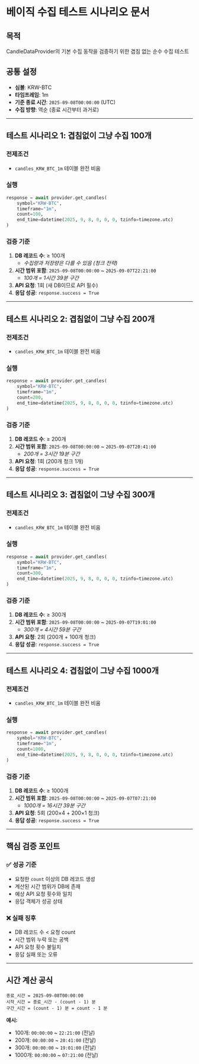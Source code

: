 # 베이직 수집 테스트 시나리오 문서

## 목적
CandleDataProvider의 기본 수집 동작을 검증하기 위한 겹침 없는 순수 수집 테스트

## 공통 설정
- **심볼**: KRW-BTC
- **타임프레임**: 1m
- **기준 종료 시간**: `2025-09-08T00:00:00` (UTC)
- **수집 방향**: 역순 (종료 시간부터 과거로)

---

## 테스트 시나리오 1: 겹침없이 그냥 수집 100개

### 전제조건
- `candles_KRW_BTC_1m` 테이블 완전 비움

### 실행
```python
response = await provider.get_candles(
    symbol="KRW-BTC",
    timeframe="1m",
    count=100,
    end_time=datetime(2025, 9, 8, 0, 0, 0, tzinfo=timezone.utc)
)
```

### 검증 기준
1. **DB 레코드 수**: ≥ 100개
   - *수집량과 저장량은 다를 수 있음 (청크 전략)*
2. **시간 범위 포함**: `2025-09-08T00:00:00` ~ `2025-09-07T22:21:00`
   - *100개 = 1시간 39분 구간*
3. **API 요청**: 1회 (새 DB이므로 API 필수)
4. **응답 성공**: `response.success = True`

---

## 테스트 시나리오 2: 겹침없이 그냥 수집 200개

### 전제조건
- `candles_KRW_BTC_1m` 테이블 완전 비움

### 실행
```python
response = await provider.get_candles(
    symbol="KRW-BTC",
    timeframe="1m",
    count=200,
    end_time=datetime(2025, 9, 8, 0, 0, 0, tzinfo=timezone.utc)
)
```

### 검증 기준
1. **DB 레코드 수**: ≥ 200개
2. **시간 범위 포함**: `2025-09-08T00:00:00` ~ `2025-09-07T20:41:00`
   - *200개 = 3시간 19분 구간*
3. **API 요청**: 1회 (200개 청크 1개)
4. **응답 성공**: `response.success = True`

---

## 테스트 시나리오 3: 겹침없이 그냥 수집 300개

### 전제조건
- `candles_KRW_BTC_1m` 테이블 완전 비움

### 실행
```python
response = await provider.get_candles(
    symbol="KRW-BTC",
    timeframe="1m",
    count=300,
    end_time=datetime(2025, 9, 8, 0, 0, 0, tzinfo=timezone.utc)
)
```

### 검증 기준
1. **DB 레코드 수**: ≥ 300개
2. **시간 범위 포함**: `2025-09-08T00:00:00` ~ `2025-09-07T19:01:00`
   - *300개 = 4시간 59분 구간*
3. **API 요청**: 2회 (200개 + 100개 청크)
4. **응답 성공**: `response.success = True`

---

## 테스트 시나리오 4: 겹침없이 그냥 수집 1000개

### 전제조건
- `candles_KRW_BTC_1m` 테이블 완전 비움

### 실행
```python
response = await provider.get_candles(
    symbol="KRW-BTC",
    timeframe="1m",
    count=1000,
    end_time=datetime(2025, 9, 8, 0, 0, 0, tzinfo=timezone.utc)
)
```

### 검증 기준
1. **DB 레코드 수**: ≥ 1000개
2. **시간 범위 포함**: `2025-09-08T00:00:00` ~ `2025-09-07T07:21:00`
   - *1000개 = 16시간 39분 구간*
3. **API 요청**: 5회 (200×4 + 200×1 청크)
4. **응답 성공**: `response.success = True`

---

## 핵심 검증 포인트

### ✅ 성공 기준
- 요청한 `count` 이상의 DB 레코드 생성
- 계산된 시간 범위가 DB에 존재
- 예상 API 요청 횟수와 일치
- 응답 객체가 성공 상태

### ❌ 실패 징후
- DB 레코드 수 < 요청 count
- 시간 범위 누락 또는 공백
- API 요청 횟수 불일치
- 응답 실패 또는 오류

---

## 시간 계산 공식
```
종료_시간 = 2025-09-08T00:00:00
시작_시간 = 종료_시간 - (count - 1) 분
구간_시간 = (count - 1) 분 = count - 1 분
```

**예시:**
- 100개: `00:00:00` ~ `22:21:00` (전날)
- 200개: `00:00:00` ~ `20:41:00` (전날)
- 300개: `00:00:00` ~ `19:01:00` (전날)
- 1000개: `00:00:00` ~ `07:21:00` (전날)
